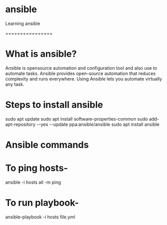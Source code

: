 # ansible
Learning ansible

================

# What is ansible?
Ansible is opensource automation and configuration tool and also use to automate tasks.
Ansible provides open-source automation that reduces complexity and runs everywhere. Using Ansible lets you automate virtually any task.


# Steps to install ansible
 sudo apt update
 sudo apt install software-properties-common
 sudo add-apt-repository --yes --update ppa:ansible/ansible
 sudo apt install ansible

# Ansible commands

 # To ping hosts- 
 ansible -i hosts all -m ping

 # To run playbook-
 ansible-playbook -i hosts file.yml
